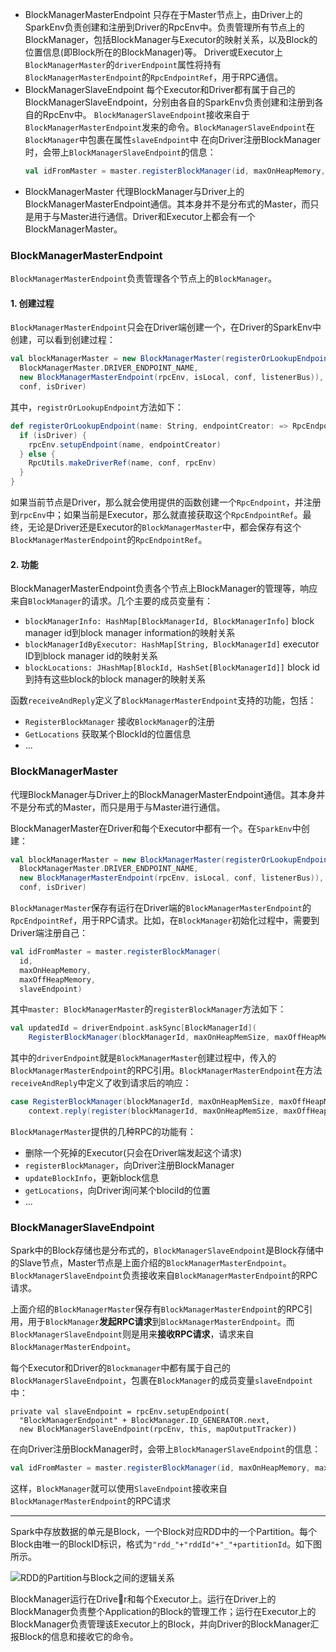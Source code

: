 - BlockManagerMasterEndpoint
  只存在于Master节点上，由Driver上的SparkEnv负责创建和注册到Driver的RpcEnv中。负责管理所有节点上的BlockManager，包括BlockManager与Executor的映射关系，以及Block的位置信息(即Block所在的BlockManager)等。
  Driver或Executor上`BlockManagerMaster`的`driverEndpoint`属性将持有`BlockManagerMasterEndpoint`的`RpcEndpointRef`，用于RPC通信。
- BlockManagerSlaveEndpoint
  每个Executor和Driver都有属于自己的BlockManagerSlaveEndpoint，分别由各自的SparkEnv负责创建和注册到各自的RpcEnv中。
  `BlockManagerSlaveEndpoint`接收来自于`BlockManagerMasterEndpoint`发来的命令。`BlockManagerSlaveEndpoint`在`BlockManager`中包裹在属性`slaveEndpoint`中
  在向Driver注册BlockManager时，会带上`BlockManagerSlaveEndpoint`的信息：
  ```Scala
  val idFromMaster = master.registerBlockManager(id, maxOnHeapMemory, maxOffHeapMemory, slaveEndpoint)
  ```
- BlockManagerMaster
  代理BlockManager与Driver上的BlockManagerMasterEndpoint通信。其本身并不是分布式的Master，而只是用于与Master进行通信。Driver和Executor上都会有一个BlockManagerMaster。

### BlockManagerMasterEndpoint
`BlockManagerMasterEndpoint`负责管理各个节点上的`BlockManager`。

#### 1. 创建过程
`BlockManagerMasterEndpoint`只会在Driver端创建一个，在Driver的SparkEnv中创建，可以看到创建过程：

```Scala
val blockManagerMaster = new BlockManagerMaster(registerOrLookupEndpoint(
  BlockManagerMaster.DRIVER_ENDPOINT_NAME,
  new BlockManagerMasterEndpoint(rpcEnv, isLocal, conf, listenerBus)),
  conf, isDriver)
```

其中，`registrOrLookupEndpoint`方法如下：
```Scala
def registerOrLookupEndpoint(name: String, endpointCreator: => RpcEndpoint): RpcEndpointRef = {
  if (isDriver) {
    rpcEnv.setupEndpoint(name, endpointCreator)
  } else {
    RpcUtils.makeDriverRef(name, conf, rpcEnv)
  }
}
```

如果当前节点是Driver，那么就会使用提供的函数创建一个`RpcEndpoint`，并注册到`rpcEnv`中；如果当前是Executor，那么就直接获取这个`RpcEndpointRef`。最终，无论是Driver还是Executor的`BlockManagerMaster`中，都会保存有这个`BlockManagerMasterEndpoint`的`RpcEndpointRef`。

#### 2. 功能
BlockManagerMasterEndpoint负责各个节点上BlockManager的管理等，响应来自`BlockManager`的请求。几个主要的成员变量有：
- `blockManagerInfo: HashMap[BlockManagerId, BlockManagerInfo]`
  block manager id到block manager information的映射关系
- `blockManagerIdByExecutor: HashMap[String, BlockManagerId]`
  executor ID到block manager id的映射关系
- `blockLocations: JHashMap[BlockId, HashSet[BlockManagerId]]`
  block id到持有这些block的block manager的映射关系

函数`receiveAndReply`定义了`BlockManagerMasterEndpoint`支持的功能，包括：
- `RegisterBlockManager`
  接收`BlockManager`的注册
- `GetLocations`
  获取某个BlockId的位置信息
- ...

### BlockManagerMaster
代理BlockManager与Driver上的BlockManagerMasterEndpoint通信。其本身并不是分布式的Master，而只是用于与Master进行通信。

BlockManagerMaster在Driver和每个Executor中都有一个。在`SparkEnv`中创建：
```Scala
val blockManagerMaster = new BlockManagerMaster(registerOrLookupEndpoint(
  BlockManagerMaster.DRIVER_ENDPOINT_NAME,
  new BlockManagerMasterEndpoint(rpcEnv, isLocal, conf, listenerBus)),
  conf, isDriver)
```

`BlockManagerMaster`保存有运行在Driver端的`BlockManagerMasterEndpoint`的`RpcEndpointRef`，用于RPC请求。比如，在`BlockManager`初始化过程中，需要到Driver端注册自己：
```Scala
val idFromMaster = master.registerBlockManager(
  id,
  maxOnHeapMemory,
  maxOffHeapMemory,
  slaveEndpoint)
```
其中`master: BlockManagerMaster`的`registerBlockManager`方法如下：
```Scala
val updatedId = driverEndpoint.askSync[BlockManagerId](
    RegisterBlockManager(blockManagerId, maxOnHeapMemSize, maxOffHeapMemSize, slaveEndpoint))
```
其中的`driverEndpoint`就是`BlockManagerMaster`创建过程中，传入的`BlockManagerMasterEndpoint`的RPC引用。`BlockManagerMasterEndpoint`在方法`receiveAndReply`中定义了收到请求后的响应：
```Scala
case RegisterBlockManager(blockManagerId, maxOnHeapMemSize, maxOffHeapMemSize, slaveEndpoint) =>
    context.reply(register(blockManagerId, maxOnHeapMemSize, maxOffHeapMemSize, slaveEndpoint))
```

`BlockManagerMaster`提供的几种RPC的功能有：
- 删除一个死掉的Executor(只会在Driver端发起这个请求)
- `registerBlockManager`，向Driver注册BlockManager
- `updateBlockInfo`，更新block信息
- `getLocations`，向Driver询问某个blociId的位置
- ...


### BlockManagerSlaveEndpoint
Spark中的Block存储也是分布式的，`BlockManagerSlaveEndpoint`是Block存储中的Slave节点，Master节点是上面介绍的`BlockManagerMasterEndpoint`。`BlockManagerSlaveEndpoint`负责接收来自`BlockManagerMasterEndpoint`的RPC请求。

上面介绍的`BlockManagerMaster`保存有`BlockManagerMasterEndpoint`的RPC引用，用于`BlockManager`**发起RPC请求**到`BlockManagerMasterEndpoint`。而`BlockManagerSlaveEndpoint`则是用来**接收RPC请求**，请求来自`BlockManagerMasterEndpoint`。

每个Executor和Driver的`Blockmanager`中都有属于自己的`BlockManagerSlaveEndpoint`，包裹在`BlockManager`的成员变量`slaveEndpoint`中：
```
private val slaveEndpoint = rpcEnv.setupEndpoint(
  "BlockManagerEndpoint" + BlockManager.ID_GENERATOR.next,
  new BlockManagerSlaveEndpoint(rpcEnv, this, mapOutputTracker))
```

在向Driver注册BlockManager时，会带上`BlockManagerSlaveEndpoint`的信息：
```Scala
val idFromMaster = master.registerBlockManager(id, maxOnHeapMemory, maxOffHeapMemory, slaveEndpoint)
```
这样，`BlockManager`就可以使用`SlaveEndpoint`接收来自`BlockManagerMasterEndpoint`的RPC请求


***

Spark中存放数据的单元是Block，一个Block对应RDD中的一个Partition。每个Block由唯一的BlockID标识，格式为`"rdd_"+"rddId"+"_"+partitionId`。如下图所示。

![RDD的Partition与Block之间的逻辑关系](images/2019/06/rdd的partition与block之间的逻辑关系.png)


BlockManager运行在Driver和每个Executor上。运行在Driver上的BlockManager负责整个Application的Block的管理工作；运行在Executor上的BlockManager负责管理该Executor上的Block，并向Driver的BlockManager汇报Block的信息和接收它的命令。
